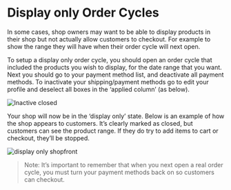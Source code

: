 # Display only Order Cycles

In some cases, shop owners may want to be able to display products in their shop but not actually allow customers to checkout. For example to show the range they will have when their order cycle will next open.

To setup a display only order cycle, you should open an order cycle that included the products you wish to display, for the date range that you want. Next you should go to your payment method list, and deactivate all payment methods. To inactivate your shipping/payment methods go to edit your profile and deselect all boxes in the ‘applied column’ \(as below\).

![Inactive closed](https://openfoodnetwork.org/wp-content/uploads/2015/05/Inactive-closed.png)

Your shop will now be in the ‘display only’ state. Below is an example of how the shop appears to customers. It’s clearly marked as closed, but customers can see the product range. If they do try to add items to cart or checkout, they’ll be stopped.

![display only shopfront](https://openfoodnetwork.org/wp-content/uploads/2015/05/display-only.png)

> Note: It’s important to remember that when you next open a real order cycle, you must turn your payment methods back on so customers can checkout.

